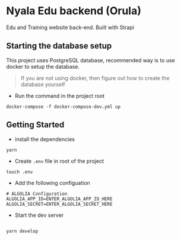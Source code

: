 # Nyala Edu backend (Orula)

Edu and Training website back-end. Built with Strapi

## Starting the database setup

This project uses PostgreSQL database, recommended way is to use docker to setup the database.

> If you are not using docker, then figure out how to create the database yourself

- Run the command in the project root

```
docker-compose -f docker-compose-dev.yml up
```

## Getting Started

- install the dependencies

```
yarn
```

- Create `.env` file in root of the project

```
touch .env
```

- Add the following configuation

```
# ALGOLIA Configuration
ALGOLIA_APP_ID=ENTER_ALGOLIA_APP_ID_HERE
ALGOLIA_SECRET=ENTER_ALGOLIA_SECRET_HERE
```

- Start the dev server

```

yarn develop

```
